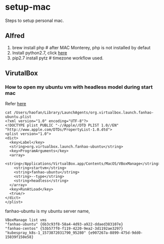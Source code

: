 # setup-mac
Steps to setup personal mac. 
## Alfred
1. brew install php # after MAC Monterey, php is not installed by defaut
2. Install python2.7, click [here](https://www.python.org/downloads/release/python-2718/) 
3. pip2.7 install pytz # timezone workflow used.
## VirutalBox
### How to open my ubuntu vm with headless model during start mac
Refer [here](https://ma.ttias.be/auto-start-virtualbox-vms-headless-after-reboot-on-mac-osx/)

```shell
cat /Users/haofan/Library/LaunchAgents/org.virtualbox.launch.fanhao-ubuntu.plist
<?xml version="1.0" encoding="UTF-8"?>
<!DOCTYPE plist PUBLIC "-//Apple//DTD PLIST 1.0//EN" "http://www.apple.com/DTDs/PropertyList-1.0.dtd">
<plist version="1.0">
<dict>
  <key>Label</key>
  <string>org.virtualbox.launch.fanhao-ubuntu</string>
  <key>ProgramArguments</key>
  <array>
    <string>/Applications/VirtualBox.app/Contents/MacOS/VBoxManage</string>
    <string>startvm</string>
    <string>fanhao-ubuntu</string>
    <string>--type</string>
    <string>headless</string>
  </array>
  <key>RunAtLoad</key>
  <true/>
</dict>
</plist>
```
fanhao-ubuntu is my ubuntu server name, 
```code
VBoxManage list vms
"fanhao-ubuntu" {6b3c93f8-58a4-4d93-a922-ddaed383107e}
"fanhao-centos" {53b577f0-f119-4220-9ea2-3d1192ae3297}
"kubespray_k8s-1_1573872031790_95280" {e907267a-8899-475d-9dd0-15039f150e58}
```
